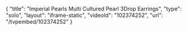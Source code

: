{
    "title": "Imperial Pearls Multi Cultured Pearl 3Drop Earrings",
    "type": "solo",
    "layout": "iframe-static",
    "videoId": "102374252",
    "url": "\/tvpembed\/102374252"
}